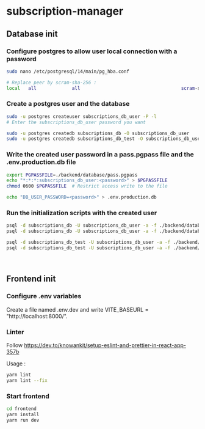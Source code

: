 # subscription-manager

## Database init

### Configure postgres to allow user local connection with a password

```bash
sudo nano /etc/postgresql/14/main/pg_hba.conf

# Replace peer by scram-sha-256 :
local   all             all                                     scram-sha-256
```


### Create a postgres user and the database

```bash
sudo -u postgres createuser subscriptions_db_user -P -l
# Enter the subscriptions_db_user password you want

sudo -u postgres createdb subscriptions_db -O subscriptions_db_user
sudo -u postgres createdb subscriptions_db_test -O subscriptions_db_user
```


### Write the created user password in a pass.pgpass file and the .env.production.db file

```bash
export PGPASSFILE=./backend/database/pass.pgpass
echo "*:*:*:subscriptions_db_user:<password>" > $PGPASSFILE
chmod 0600 $PGPASSFILE  # Restrict access write to the file

echo "DB_USER_PASSWORD=<password>" > .env.production.db
```


### Run the initialization scripts with the created user

```bash
psql -d subscriptions_db -U subscriptions_db_user -a -f ./backend/database/init_table.sql
psql -d subscriptions_db -U subscriptions_db_user -a -f ./backend/database/fill_db.sql

psql -d subscriptions_db_test -U subscriptions_db_user -a -f ./backend/database/init_table.sql
psql -d subscriptions_db_test -U subscriptions_db_user -a -f ./backend/database/fill_test_db.sql
```
<br>


## Frontend init

### Configure .env variables

Create a file named .env.dev and write VITE_BASEURL = "http://localhost:8000/".


### Linter

Follow https://dev.to/knowankit/setup-eslint-and-prettier-in-react-app-357b

Usage :

```bash
yarn lint
yarn lint --fix
```


### Start frontend

```bash
cd frontend
yarn install
yarn run dev
```